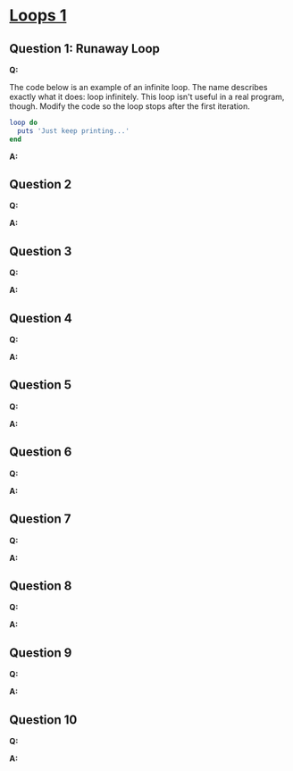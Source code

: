 # [Loops 1](https://launchschool.com/exercise_sets/2ce91ec4)

## Question 1: Runaway Loop

**Q:**

The code below is an example of an infinite loop. The name describes exactly what it does: loop infinitely. This loop isn't useful in a real program, though. Modify the code so the loop stops after the first iteration.

```ruby
loop do
  puts 'Just keep printing...'
end
```

**A:**


## Question 2

**Q:**

**A:**


## Question 3

**Q:**

**A:**


## Question 4

**Q:**

**A:**


## Question 5

**Q:**

**A:**


## Question 6

**Q:**

**A:**

## Question 7

**Q:**

**A:**


## Question 8

**Q:**

**A:**

## Question 9

**Q:**

**A:**


## Question 10

**Q:**

**A:**
